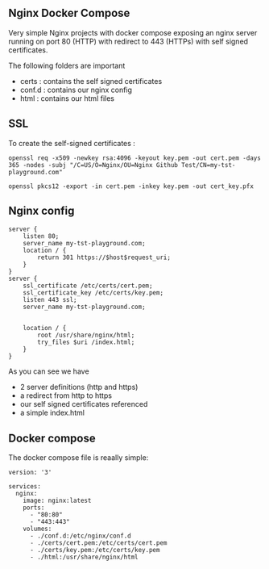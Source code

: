 ## Nginx Docker Compose

Very simple Nginx projects with docker compose exposing an nginx server running on port 80 (HTTP) with redirect to 443 (HTTPs) with self signed certificates.

The following folders are important

- certs : contains the self signed certificates
- conf.d : contains our nginx config
- html : contains our html files

## SSL

To create the self-signed certificates : 

```
openssl req -x509 -newkey rsa:4096 -keyout key.pem -out cert.pem -days 365 -nodes -subj "/C=US/O=Nginx/OU=Nginx Github Test/CN=my-tst-playground.com"

openssl pkcs12 -export -in cert.pem -inkey key.pem -out cert_key.pfx
```

## Nginx config

```
server {
    listen 80;
    server_name my-tst-playground.com;
    location / {
        return 301 https://$host$request_uri;
    }    
}
server {
    ssl_certificate /etc/certs/cert.pem;
    ssl_certificate_key /etc/certs/key.pem;    
    listen 443 ssl;
    server_name my-tst-playground.com;
    

    location / {
        root /usr/share/nginx/html;
        try_files $uri /index.html;
    }
}
```

As you can see we have 

- 2 server definitions (http and https) 
- a redirect from http to https
- our self signed certificates referenced
- a simple index.html


## Docker compose

The docker compose file is reaally simple:

```
version: '3'

services:
  nginx:
    image: nginx:latest
    ports:
      - "80:80"
      - "443:443"
    volumes:
      - ./conf.d:/etc/nginx/conf.d
      - ./certs/cert.pem:/etc/certs/cert.pem
      - ./certs/key.pem:/etc/certs/key.pem
      - ./html:/usr/share/nginx/html

```